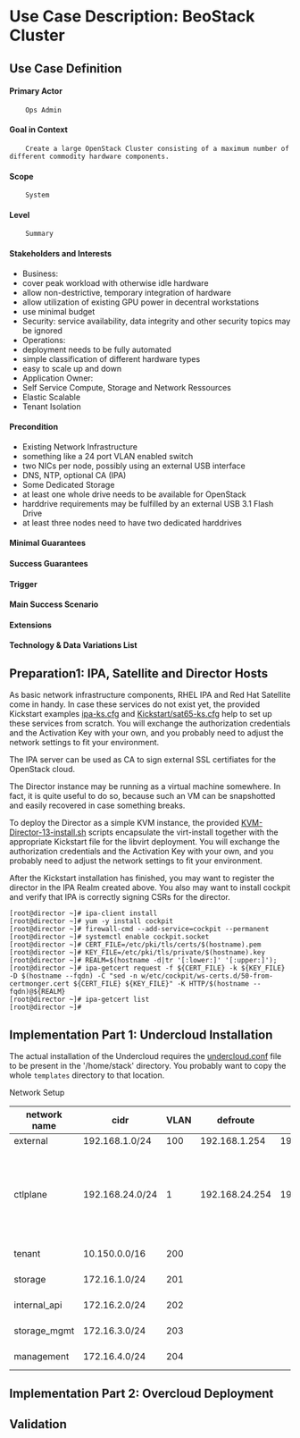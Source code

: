 Use Case Description: BeoStack Cluster
==============================

Use Case Definition
-------------------

#### Primary Actor
        Ops Admin
#### Goal in Context
        Create a large OpenStack Cluster consisting of a maximum number of different commodity hardware components.
#### Scope
        System
#### Level
        Summary
#### Stakeholders and Interests
* Business:
 * cover peak workload with otherwise idle hardware
 * allow non-destrictive, temporary integration of hardware
 * allow utilization of existing GPU power in decentral workstations
 * use minimal budget
* Security: service availability, data integrity and other security topics may be ignored
* Operations:
 * deployment needs to be fully automated
 * simple classification of different hardware types
 * easy to scale up and down
* Application Owner:
 * Self Service Compute, Storage and Network Ressources
 * Elastic Scalable
 * Tenant Isolation 
#### Precondition
* Existing Network Infrastructure
 * something like a 24 port VLAN enabled switch
 * two NICs per node, possibly using an external USB interface
 * DNS, NTP, optional CA  (IPA)
* Some Dedicated Storage
 * at least one whole drive needs to be available for OpenStack
 * harddrive requirements may be fulfilled by an external USB 3.1 Flash Drive
 * at least three nodes need to have two dedicated harddrives
#### Minimal Guarantees
#### Success Guarantees
#### Trigger
#### Main Success Scenario
#### Extensions
#### Technology & Data Variations List


Preparation1: IPA, Satellite and Director Hosts
-------------------------------
As basic network infrastructure components, RHEL IPA and Red Hat Satellite come in handy.
In case these services do not exist yet, the provided Kickstart examples [ipa-ks.cfg](/Kickstart/ipa-ks.cfg) and [Kickstart/sat65-ks.cfg](/Kickstart/sat65-ks.cfg) help to set up these services from scratch.
You will exchange the authorization credentials and the Activation Key with your own, and you probably need to adjust the network settings to fit your environment.

The IPA server can be used as CA to sign external SSL certifiates for the OpenStack cloud.

The Director instance may be running as a virtual machine somewhere. In fact, it is quite useful to do so, because such an VM can be snapshotted and easily recovered in case something breaks.

To deploy the Director as a simple KVM instance, the provided [KVM-Director-13-install.sh](/KVM-Director-13-install.sh)
scripts encapsulate the virt-install together with the appropriate Kickstart file for the libvirt deployment.
You will exchange the authorization credentials and the Activation Key with your own, and you probably need to adjust the network settings to fit your environment.

After the Kickstart installation has finished, you may want to register the director in the IPA Realm created above. You also may want to install cockpit and verify that IPA is correctly signing CSRs for the director.

```
[root@director ~]# ipa-client install
[root@director ~]# yum -y install cockpit
[root@director ~]# firewall-cmd --add-service=cockpit --permanent
[root@director ~]# systemctl enable cockpit.socket
[root@director ~]# CERT_FILE=/etc/pki/tls/certs/$(hostname).pem
[root@director ~]# KEY_FILE=/etc/pki/tls/private/$(hostname).key
[root@director ~]# REALM=$(hostname -d|tr '[:lower:]' '[:upper:]');
[root@director ~]# ipa-getcert request -f ${CERT_FILE} -k ${KEY_FILE} -D $(hostname --fqdn) -C "sed -n w/etc/cockpit/ws-certs.d/50-from-certmonger.cert ${CERT_FILE} ${KEY_FILE}" -K HTTP/$(hostname --fqdn)@${REALM}
[root@director ~]# ipa-getcert list
[root@director ~]# 
```

Implementation Part 1: Undercloud Installation
--------------------------------------------

The actual installation of the Undercloud requires the [undercloud.conf](templates/undercloud.conf) file to be present in the '/home/stack' directory.
You probably want to copy the whole `templates` directory to that location.







Network Setup

network name | cidr            | VLAN | defroute      | DNS           | fixed IPs       | DHCP range    | Pool  | Extra    
-------------|-----------------|------|---------------|---------------|-----------------|---------------|-------|------
external     | 192.168.1.0/24  | 100 | 192.168.1.254  | 192.168.1.254 | 5               |               |       |
ctlplane     | 192.168.24.0/24 | 1   | 192.168.24.254 | 192.168.122.1 | local: 1 public: 2 admin: 3 fixed: 5 | instance: 10-34 inspect: 100-120 | 35-69 | EC2: 192.168.24.2
tenant       | 10.150.0.0/16   | 200 |                |               | 0.5             | 0.10-0.34     | 0.35-0.69 |
storage      | 172.16.1.0/24   | 201 |                |               | 5               | 10-34         |35-69 |
internal_api | 172.16.2.0/24   | 202 |                | | 5         | 10-34      | 35-69 |
storage_mgmt | 172.16.3.0/24   | 203 | | | 5         | 10-34      | 35-69 |
management   | 172.16.4.0/24   | 204 | | | 5         | 10-34      | 35-69 |





Implementation Part 2: Overcloud Deployment
-------------------------------------------





Validation
---------------------

